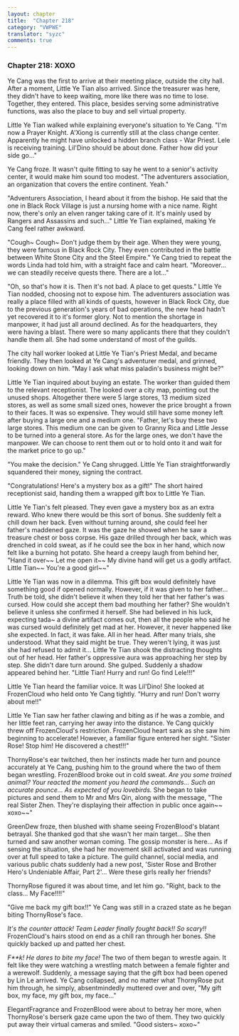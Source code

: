 ```yaml
---
layout: chapter
title:  "Chapter 218"
category: "VWPWE"
translator: "syzc"
comments: true
---
```


### Chapter 218: XOXO

Ye Cang was the first to arrive at their meeting place, outside the city hall. After a moment, Little Ye Tian also arrived. Since the treasurer was here, they didn't have to keep waiting, more like there was no time to lose. Together, they entered. This place, besides serving some administrative functions, was also the place to buy and sell virtual property. 

Little Ye Tian walked while explaining everyone's situation to Ye Cang. "I'm now a Prayer Knight. A'Xiong is currently still at the class change center. Apparently he might have unlocked a hidden branch class - War Priest. Lele is receiving training. Lil'Dino should be about done. Father how did your side go..."

Ye Cang froze. It wasn't quite fitting to say he went to a senior's activity center, it would make him sound too modest. "The adventurers association, an organization that covers the entire continent. Yeah."

"Adventurers Association, I heard about it from the bishop. He said that the one in Black Rock Village is just a nursing home with a nice name. Right now, there's only an elven ranger taking care of it. It's mainly used by Rangers and Assassins and such..." Little Ye Tian explained, making Ye Cang feel rather awkward. 

"Cough~ Cough~ Don't judge them by their age. When they were young, they were famous in Black Rock City. They even contributed in the battle between White Stone City and the Steel Empire." Ye Cang tried to repeat the words Linda had told him, with a straight face and calm heart. "Moreover... we can steadily receive quests there. There are a lot..."

"Oh, so that's how it is. Then it's not bad. A place to get quests." Little Ye Tian nodded, choosing not to expose him. The adventurers association was really a place filled with all kinds of quests, however in Black Rock City, due to the previous generation's years of bad operations, the new head hadn't yet recovered it to it's former glory. Not to mention the shortage in manpower, it had just all around declined. As for the headquarters, they were having a blast. There were so many applicants there that they couldn't handle them all. She had some understand of most of the guilds.

The city hall worker looked at Little Ye Tian's Priest Medal, and became friendly. They then looked at Ye Cang's adventurer medal, and grinned, looking down on him. "May I ask what miss paladin's business might be?"

Little Ye Tian inquired about buying an estate. The worker than guided them to the relevant receptionist. The looked over a city map, pointing out the unused shops. Altogether there were 5 large stores, 13 medium sized stores, as well as some small sized ones, however the price brought a frown to their faces. It was so expensive. They would still have some money left after buying a large one and a medium one. "Father, let's buy these two large stores. This medium one can be given to Granny Rica and Little Jesse to be turned into a general store. As for the large ones, we don't have the manpower. We can choose to rent them out or to hold onto it and wait for the market price to go up."

"You make the decision." Ye Cang shrugged. Little Ye Tian straightforwardly squandered their money, signing the contract.

"Congratulations! Here's a mystery box as a gift!" The short haired receptionist said, handing them a wrapped gift box to Little Ye Tian.

Little Ye Tian's felt pleased. They even gave a mystery box as an extra reward. Who knew there would be this sort of bonus. She suddenly felt a chill down her back. Even without turning around, she could feel her father's maddened gaze. It was the gaze he showed when he saw a treasure chest or boss corpse. His gaze drilled through her back, which was drenched in cold sweat, as if he could see the box in her hand, which now felt like a burning hot potato. She heard a creepy laugh from behind her, "Hand it over~~ Let me open it~~ My divine hand will get us a godly artifact. Little Tian~~ You're a good girl~~"

Little Ye Tian was now in a dilemma. This gift box would definitely have something good if opened normally. However, if it was given to her father... Truth be told, she didn't believe it when they told her that her father's was cursed. How could she accept them bad mouthing her father? She wouldn't believe it unless she confirmed it herself. She had believed in his luck, expecting tada~ a divine artifact comes out, then all the people who said he was cursed would definitely get mad at her. However, it never happened like she expected. In fact, it was fake. All in her head. After many trials, she understood. What they said might be true. They weren't lying, it was just she had refused to admit it...  Little Ye Tian shook the distracting thoughts out of her head. Her father's oppressive aura was approaching her step by step. She didn't dare turn around. She gulped. Suddenly a shadow appeared behind her. "Little Tian! Hurry and run! Go find Lele!!!"

Little Ye Tian heard the familiar voice. It was Lil'Dino! She looked at FrozenCloud who held onto Ye Cang tightly. "Hurry and run! Don't worry about me!!"

Little Ye Tian saw her father clawing and biting as if he was a zombie, and her little feet ran, carrying her away into the distance. Ye Cang quickly threw off FrozenCloud's restriction. FrozenCloud heart sank as she saw him beginning to accelerate! However, a familiar figure entered her sight. "Sister Rose! Stop him! He discovered a chest!!!"

ThornyRose's ear twitched, then her instincts made her turn and pounce accurately at Ye Cang, pushing him to the ground where the two of them began wrestling. FrozenBlood broke out in cold sweat. *Are you some trained animal? Your reacted the moment you heard the commands... Such an accurate pounce... As expected of you lovebirds.* She began to take pictures and send them to Mr and Mrs Qin, along with the message, "The real Sister Zhen. They're displaying their affection in public once again~~ xoxo~~"

GreenDew froze, then blushed with shame seeing FrozenBlood's blatant betrayal. She thanked god that she wasn't her main target... She then turned and saw another woman coming. The gossip monster is here... As if sensing the situation, she had her movement skill activated and was running over at full speed to take a picture. The guild channel, social media, and various public chats suddenly had a new post, 'Sister Rose and Brother Hero's Undeniable Affair, Part 2'... Were these girls really her friends?

ThornyRose figured it was about time, and let him go. "Right, back to the class... My Face!!!!"

"Give me back my gift box!!" Ye Cang was still in a crazed state as he began biting ThornyRose's face.

*It's the counter attack! Team Leader finally fought back!! So scary!!* FrozenCloud's hairs stood on end as a chill ran through her bones. She quickly backed up and patted her chest.

*F\*\*k! He dares to bite my face!* The two of them began to wrestle again. It felt like they were watching a wrestling match between a female fighter and a werewolf. Suddenly, a message saying that the gift box had been opened by Lin Le arrived. Ye Cang collapsed, and no matter what ThornyRose put him through, he simply, absentmindedly muttered over and over, "My gift box, my face, my gift box, my face..."

ElegantFragrance and FrozenBlood were about to betray her more, when ThornyRose's berserk gaze came upon the two of them. They two quickly put away their virtual cameras and smiled. "Good sisters~ xoxo~"
